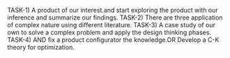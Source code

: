 TASK-1) A product of our interest.and start exploring the product with our inference and summarize our findings. TASK-2) There are three application of complex nature using different literature. TASK-3) A case study of our own to solve a complex problem and apply the design thinking phases. TASK-4) AND fix a product configurator the knowledge.OR Develop a C-K theory for optimization.
